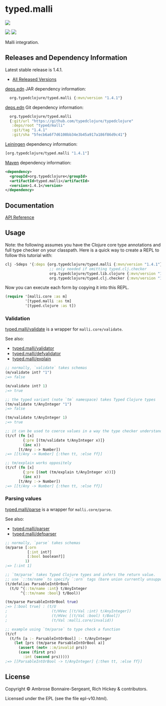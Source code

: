 <!-- DO NOT EDIT! Instead, edit `dev/resources/root-templates/typed/malli/README.md` and run `./script/regen-selmer.sh` -->
# typed.malli

<a href='https://typedclojure.org'><img src='../../doc/images/part-of-typed-clojure-project.png'></a>

<p>
  <a href='https://www.patreon.com/ambrosebs'><img src='../../doc/images/become_a_patron_button.png'></a>
  <a href='https://opencollective.com/typedclojure'><img src='../../doc/images/donate-to-our-collective.png'></a>
</p>

Malli integration.

## Releases and Dependency Information

Latest stable release is 1.4.1.

* [All Released Versions](https://clojars.org/org.typedclojure/typed.malli)

[deps.edn](https://clojure.org/reference/deps_and_cli) JAR dependency information:

```clj
  org.typedclojure/typed.malli {:mvn/version "1.4.1"}
```

[deps.edn](https://clojure.org/reference/deps_and_cli) Git dependency information:

```clj
  org.typedclojure/typed.malli
  {:git/url "https://github.com/typedclojure/typedclojure"
   :deps/root "typed/malli"
   :git/tag "1.4.1"
   :git/sha "5fecb6a6f7d6100bb34e3b45a917a186f86d9c41"}
```

[Leiningen](https://github.com/technomancy/leiningen) dependency information:

```clojure
[org.typedclojure/typed.malli "1.4.1"]
```

[Maven](https://maven.apache.org/) dependency information:

```XML
<dependency>
  <groupId>org.typedclojure</groupId>
  <artifactId>typed.malli</artifactId>
  <version>1.4.1</version>
</dependency>
```

## Documentation

[API Reference](https://api.typedclojure.org/latest/typed.malli/index.html)

## Usage

Note: the following assumes you have the Clojure core type annotations and full type checker on your classpath.
Here is a quick way to create a REPL to follow this tutorial with:

```clojure
clj -Sdeps '{:deps {org.typedclojure/typed.malli {:mvn/version "1.4.1"}
                    ;; only needed if omitting typed.clj.checker
                    org.typedclojure/typed.lib.clojure {:mvn/version "1.4.1"}
                    org.typedclojure/typed.clj.checker {:mvn/version "1.4.1"}}}'
```

Now you can execute each form by copying it into this REPL.

```clojure
(require '[malli.core :as m]
         '[typed.malli :as tm]
         '[typed.clojure :as t])
```

### Validation 

[typed.malli/validate](https://api.typedclojure.org/latest/typed.malli/typed.malli.html#var-validate) is a wrapper for `malli.core/validate`.

See also:
- [typed.malli/validator](https://api.typedclojure.org/latest/typed.malli/typed.malli.html#var-validator)
- [typed.malli/defvalidator](https://api.typedclojure.org/latest/typed.malli/typed.malli.html#var-defvalidator)
- [typed.malli/explain](https://api.typedclojure.org/latest/typed.malli/typed.malli.html#var-explain)

```clojure
;; normally, `validate` takes schemas
(m/validate int? "1")
;=> false

(m/validate int? 1)
;=> true

;; the typed variant (note `tm` namespace) takes Typed Clojure types
(tm/validate t/AnyInteger "1")
;=> false

(tm/validate t/AnyInteger 1)
;=> true

;; it can be used to coerce values in a way the type checker understands
(t/cf (fn [x]
        {:pre [(tm/validate t/AnyInteger x)]}
        (inc x))
      [t/Any :-> Number])
;=> [[t/Any -> Number] {:then tt, :else ff}]

;; tm/explain works oppositely
(t/cf (fn [x]
        {:pre [(not (tm/explain t/AnyInteger x))]}
        (inc x))
      [t/Any :-> Number])
;=> [[t/Any -> Number] {:then tt, :else ff}]
```

### Parsing values

[typed.malli/parse](https://api.typedclojure.org/latest/typed.malli/typed.malli.html#var-parse) is a wrapper for `malli.core/parse`.

See also:
- [typed.malli/parser](https://api.typedclojure.org/latest/typed.malli/typed.malli.html#var-parser)
- [typed.malli/defparser](https://api.typedclojure.org/latest/typed.malli/typed.malli.html#var-defparser)

```clojure
;; normally, `parse` takes schemas
(m/parse [:orn
          [:int int?]
          [:bool boolean?]]
         1)
;=> [:int 1]

;; `tm/parse` takes Typed Clojure types and infers the return value.
;; use `::tm/name` to specify `:orn` tags (bare union currently unsupported).
(t/defalias ParsableIntOrBool
  (t/U ^{::tm/name :int} t/AnyInteger
       ^{::tm/name :bool} t/Bool))

(tm/parse ParsableIntOrBool true)
;=> [:bool true] : (t/U
;                    (t/HVec [(t/Val :int) t/AnyInteger])
;                    (t/HVec [(t/Val :bool) t/Bool])
;                    (t/Val :malli.core/invalid))

;; example using `tm/parse` to type check a function
(t/cf
  (t/fn [a :- ParsableIntOrBool] :- t/AnyInteger
    (let [prs (tm/parse ParsableIntOrBool a)]
      (assert (not= ::m/invalid prs))
      (case (first prs)
        :int (second prs)))))
;=> [[ParsableIntOrBool -> t/AnyInteger] {:then tt, :else ff}]
```

## License

Copyright © Ambrose Bonnaire-Sergeant, Rich Hickey & contributors.

Licensed under the EPL (see the file epl-v10.html).
